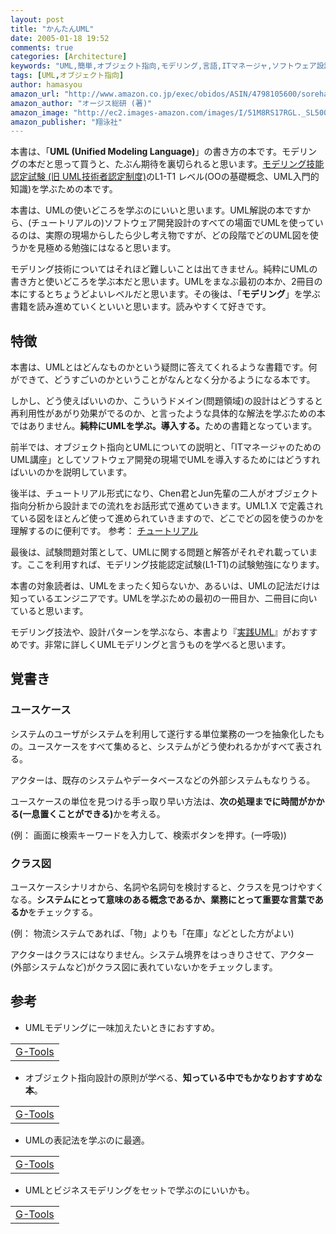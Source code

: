 ```yaml
---
layout: post
title: "かんたんUML"
date: 2005-01-18 19:52
comments: true
categories: [Architecture]
keywords: "UML,簡単,オブジェクト指向,モデリング,言語,ITマネージャ,ソフトウェア設計,オージス総研"
tags: [UML,オブジェクト指向]
author: hamasyou
amazon_url: "http://www.amazon.co.jp/exec/obidos/ASIN/4798105600/sorehabooks-22"
amazon_author: "オージス総研 (著)"
amazon_image: "http://ec2.images-amazon.com/images/I/51M8RS17RGL._SL500_AA300_.jpg"
amazon_publisher: "翔泳社"
---
```


本書は、「<strong>UML (Unified Modeling Language)</strong>」の書き方の本です。モデリングの本だと思って買うと、たぶん期待を裏切られると思います。<a href="http://www.umtp-japan.org/examination/index.html" rel="external nofollow">モデリング技能認定試験 (旧 UML技術者認定制度)</a>のL1-T1 レベル(OOの基礎概念、UML入門的知識)を学ぶための本です。

本書は、UMLの使いどころを学ぶのにいいと思います。UML解説の本ですから、(チュートリアルの)ソフトウェア開発設計のすべての場面でUMLを使っているのは、実際の現場からしたら少し考え物ですが、どの段階でどのUML図を使うかを見極める勉強にはなると思います。

モデリング技術についてはそれほど難しいことは出てきません。純粋にUMLの書き方と使いどころを学ぶ本だと思います。UMLをまなぶ最初の本か、2冊目の本にするとちょうどよいレベルだと思います。その後は、「<strong>モデリング</strong>」を学ぶ書籍を読み進めていくといいと思います。読みやすくて好きです。


<!-- more -->

<h2>特徴</h2>

本書は、UMLとはどんなものかという疑問に答えてくれるような書籍です。何ができて、どうすごいのかということがなんとなく分かるようになる本です。

しかし、どう使えばいいのか、こういうドメイン(問題領域)の設計はどうすると再利用性があがり効果がでるのか、と言ったような具体的な解法を学ぶための本ではありません。<strong>純粋にUMLを学ぶ。導入する。</strong>ための書籍となっています。

前半では、オブジェクト指向とUMLについての説明と、「ITマネージャのためのUML講座」としてソフトウェア開発の現場でUMLを導入するためにはどうすればいいのかを説明しています。

後半は、チュートリアル形式になり、Chen君とJun先輩の二人がオブジェクト指向分析から設計までの流れをお話形式で進めていきます。UML1.X で定義されている図をほとんど使って進められていきますので、どこでどの図を使うのかを理解するのに便利です。
参考： <a href="http://www.ogis-uml-university.com/tutorial/analysis/introduction/introduction.html" rel="external nofollow">チュートリアル</a>

最後は、試験問題対策として、UMLに関する問題と解答がそれぞれ載っています。ここを利用すれば、モデリング技能認定試験(L1-T1)の試験勉強になります。

本書の対象読者は、UMLをまったく知らないか、あるいは、UMLの記法だけは知っているエンジニアです。UMLを学ぶための最初の一冊目か、二冊目に向いていると思います。

モデリング技法や、設計パターンを学ぶなら、本書より『<a href="http://www.amazon.co.jp/exec/obidos/ASIN/4894713861/sorehabooks-22" rel="external nofollow">実践UML</a>』がおすすめです。非常に詳しくUMLモデリングと言うものを学べると思います。

<h2>覚書き</h2>

<h3>ユースケース</h3>

システムのユーザがシステムを利用して遂行する単位業務の一つを抽象化したもの。ユースケースをすべて集めると、システムがどう使われるかがすべて表される。

アクターは、既存のシステムやデータベースなどの外部システムもなりうる。

ユースケースの単位を見つける手っ取り早い方法は、<strong>次の処理までに時間がかかる(一息置くことができる)</strong>かを考える。

(例： 画面に検索キーワードを入力して、検索ボタンを押す。(一呼吸))

<h3>クラス図</h3>

ユースケースシナリオから、名詞や名詞句を検討すると、クラスを見つけやすくなる。<strong>システムにとって意味のある概念であるか、業務にとって重要な言葉であるか</strong>をチェックする。

(例： 物流システムであれば、「物」よりも「在庫」などとした方がよい)

アクターはクラスにはなりません。システム境界をはっきりさせて、アクター(外部システムなど)がクラス図に表れていないかをチェックします。

<h2>参考</h2>

+ UMLモデリングに一味加えたいときにおすすめ。
<div class="rakuten"><table width=400 border="0" cellpadding="5"><tr><td colspan="2"><a href="http://www.amazon.co.jp/exec/obidos/ASIN/4881358642/sorehabooks-22/" rel="external nofollow">G-Tools</a></font><br /></td></tr></table></div>

+ オブジェクト指向設計の原則が学べる、<strong>知っている中でもかなりおすすめな本</strong>。
<div class="rakuten"><table width=400 border="0" cellpadding="5"><tr><td colspan="2"><a href="http://www.amazon.co.jp/exec/obidos/ASIN/4894713861/sorehabooks-22/" rel="external nofollow">G-Tools</a></font><br /></td></tr></table></div>

+ UMLの表記法を学ぶのに最適。
<div class="rakuten"><table width=400 border="0" cellpadding="5"><tr><td colspan="2"><a href="http://www.amazon.co.jp/exec/obidos/ASIN/4816334114/sorehabooks-22/" rel="external nofollow">G-Tools</a></font><br /></td></tr></table></div>

+ UMLとビジネスモデリングをセットで学ぶのにいいかも。
<div class="rakuten"><table width=400 border="0" cellpadding="5"><tr><td colspan="2"><a href="http://www.amazon.co.jp/exec/obidos/ASIN/4774119709/sorehabooks-22/" rel="external nofollow">G-Tools</a></font><br /></td></tr></table></div>




